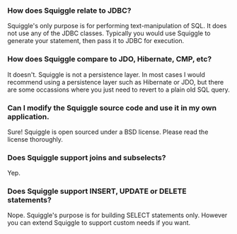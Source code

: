 ### How does Squiggle relate to JDBC? ###

Squiggle's only purpose is for performing text-manipulation of SQL. It does not use any of the JDBC classes. Typically you would use Squiggle to generate your statement, then pass it to JDBC for execution.

### How does Squiggle compare to JDO, Hibernate, CMP, etc? ###

It doesn't. Squiggle is not a persistence layer. In most cases I would recommend using a persistence layer such as Hibernate or JDO, but there are some occassions where you just need to revert to a plain old SQL query.

### Can I modify the Squiggle source code and use it in my own application. ###

Sure! Squiggle is open sourced under a BSD license. Please read the license thoroughly.

### Does Squiggle support joins and subselects? ###

Yep.

### Does Squiggle support INSERT, UPDATE or DELETE statements? ###

Nope. Squiggle's purpose is for building SELECT statements only. However you can extend Squiggle to support custom needs if you want.
